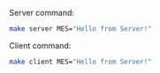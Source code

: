 Server command:
```bash
make server MES="Hello from Server!"
```
Client command:
```bash
make client MES="Hello from Server!"
```